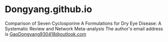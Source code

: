 # Dongyang.github.io
Comparison of Seven Cyclosporine A Formulations for Dry Eye Disease: A Systematic Review and Network Meta-analysis
The author's email address is GaoDongyang930418@outlook.com

